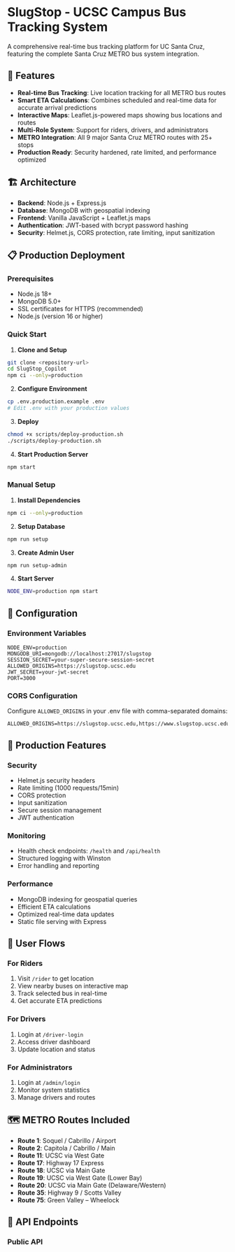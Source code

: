 # SlugStop - UCSC Campus Bus Tracking System

A comprehensive real-time bus tracking platform for UC Santa Cruz, featuring the complete Santa Cruz METRO bus system integration.

## 🚌 Features

- **Real-time Bus Tracking**: Live location tracking for all METRO bus routes
- **Smart ETA Calculations**: Combines scheduled and real-time data for accurate arrival predictions  
- **Interactive Maps**: Leaflet.js-powered maps showing bus locations and routes
- **Multi-Role System**: Support for riders, drivers, and administrators
- **METRO Integration**: All 9 major Santa Cruz METRO routes with 25+ stops
- **Production Ready**: Security hardened, rate limited, and performance optimized

## 🏗 Architecture

- **Backend**: Node.js + Express.js
- **Database**: MongoDB with geospatial indexing
- **Frontend**: Vanilla JavaScript + Leaflet.js maps
- **Authentication**: JWT-based with bcrypt password hashing
- **Security**: Helmet.js, CORS protection, rate limiting, input sanitization

## 📋 Production Deployment

### Prerequisites

- Node.js 18+
- MongoDB 5.0+
- SSL certificates for HTTPS (recommended)
- Node.js (version 16 or higher)
### Quick Start

1. **Clone and Setup**
```bash
git clone <repository-url>
cd SlugStop_Copilot
npm ci --only=production
```

2. **Configure Environment**
```bash
cp .env.production.example .env
# Edit .env with your production values
```

3. **Deploy**
```bash
chmod +x scripts/deploy-production.sh
./scripts/deploy-production.sh
```

4. **Start Production Server**
```bash
npm start
```

### Manual Setup

1. **Install Dependencies**
```bash
npm ci --only=production
```

2. **Setup Database**
```bash
npm run setup
```

3. **Create Admin User**
```bash
npm run setup-admin
```

4. **Start Server**
```bash
NODE_ENV=production npm start
```

## 🔧 Configuration

### Environment Variables

```env
NODE_ENV=production
MONGODB_URI=mongodb://localhost:27017/slugstop
SESSION_SECRET=your-super-secure-session-secret
ALLOWED_ORIGINS=https://slugstop.ucsc.edu
JWT_SECRET=your-jwt-secret
PORT=3000
```

### CORS Configuration
Configure `ALLOWED_ORIGINS` in your .env file with comma-separated domains:
```
ALLOWED_ORIGINS=https://slugstop.ucsc.edu,https://www.slugstop.ucsc.edu
```

## 🚀 Production Features

### Security
- Helmet.js security headers
- Rate limiting (1000 requests/15min)
- CORS protection
- Input sanitization
- Secure session management
- JWT authentication

### Monitoring
- Health check endpoints: `/health` and `/api/health`
- Structured logging with Winston
- Error handling and reporting

### Performance
- MongoDB indexing for geospatial queries
- Efficient ETA calculations
- Optimized real-time data updates
- Static file serving with Express

## 📱 User Flows

### For Riders
1. Visit `/rider` to get location
2. View nearby buses on interactive map
3. Track selected bus in real-time
4. Get accurate ETA predictions

### For Drivers
1. Login at `/driver-login`
2. Access driver dashboard
3. Update location and status

### For Administrators  
1. Login at `/admin/login`
2. Monitor system statistics
3. Manage drivers and routes

## 🗺 METRO Routes Included

- **Route 1**: Soquel / Cabrillo / Airport
- **Route 2**: Capitola / Cabrillo / Main  
- **Route 11**: UCSC via West Gate
- **Route 17**: Highway 17 Express
- **Route 18**: UCSC via Main Gate
- **Route 19**: UCSC via West Gate (Lower Bay)
- **Route 20**: UCSC via Main Gate (Delaware/Western)
- **Route 35**: Highway 9 / Scotts Valley
- **Route 75**: Green Valley – Wheelock

## 🔗 API Endpoints

### Public API
